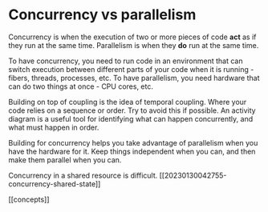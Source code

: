 # Concurrency vs parallelism

Concurrency is when the execution of two or more pieces of code **act** as if they run at the same time. Parallelism is when they **do** run at the same time.

To have concurrency, you need to run code in an environment that can switch execution between different parts of your code when it is running - fibers, threads, processes, etc.
To have parallelism, you need hardware that can do two things at once - CPU cores, etc.

Building on top of coupling is the idea of temporal coupling. Where your code relies on a sequence or order. Try to avoid this if possible. An activity diagram is a useful tool for identifying what can happen concurrently, and what must happen in order.

Building for concurrency helps you take advantage of parallelism when you have the hardware for it. Keep things independent when you can, and then make them parallel when you can.

Concurrency in a shared resource is difficult. [[20230130042755-concurrency-shared-state]]

[[concepts]]